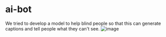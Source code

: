 # ai-bot
We tried to develop a model to help blind people so that this can generate captions and tell people what they can't see.
![image](https://user-images.githubusercontent.com/64769085/123532816-2ee29200-d72e-11eb-9c2c-635db09b2e14.png)
